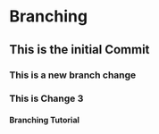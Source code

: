 # Branching

## This is the initial Commit

### This is a new branch change

### This is Change 3

#### Branching Tutorial
